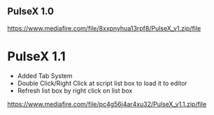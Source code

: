 ## PulseX 1.0
https://www.mediafire.com/file/8xxpnyhua13rpf8/PulseX_v1.zip/file

# PulseX 1.1
- Added Tab System
- Double Click/Right Click at script list box to load it to editor
- Refresh list box by right click on list box

https://www.mediafire.com/file/pc4g56j4ar4xu32/PulseX_v1.1.zip/file

